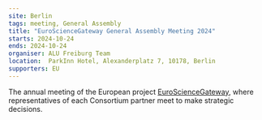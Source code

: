 ```yaml
---
site: Berlin
tags: meeting, General Assembly
title: "EuroScienceGateway General Assembly Meeting 2024"
starts: 2024-10-24
ends: 2024-10-24
organiser: ALU Freiburg Team
location:  ParkInn Hotel, Alexanderplatz 7, 10178, Berlin
supporters: EU
---
```


The annual meeting of the European project [EuroScienceGateway](https://eurosciencegateway.eu), where representatives of each Consortium partner meet to make strategic decisions. 
